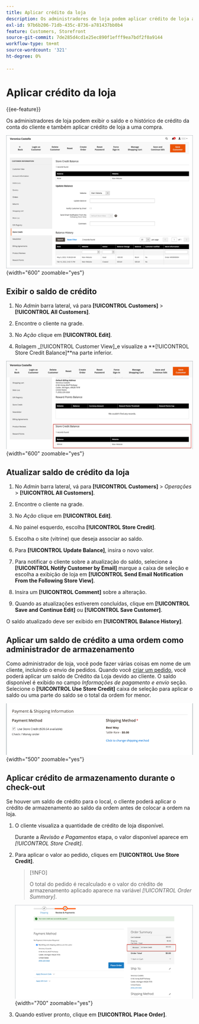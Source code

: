 ```yaml
---
title: Aplicar crédito da loja
description: Os administradores de loja podem aplicar crédito de loja a uma compra.
exl-id: 97b6b206-71db-435c-8736-a781437bb0b4
feature: Customers, Storefront
source-git-commit: 7de285d4cd1e25ec890f1efff9ea7bdf2f0a9144
workflow-type: tm+mt
source-wordcount: '321'
ht-degree: 0%

---
```


# Aplicar crédito da loja

{{ee-feature}}

Os administradores de loja podem exibir o saldo e o histórico de crédito da conta do cliente e também aplicar crédito de loja a uma compra.

![Histórico e saldo de crédito do cliente](assets/store-credit-balance-history.png){width="600" zoomable="yes"}

## Exibir o saldo de crédito

1. No _Admin_ barra lateral, vá para **[!UICONTROL Customers]** > **[!UICONTROL All Customers]**.

1. Encontre o cliente na grade.

1. No _Ação_ clique em **[!UICONTROL Edit]**.

1. Rolagem _[!UICONTROL Customer View]_e visualize a **[!UICONTROL Store Credit Balance]**na parte inferior.

![Armazenar saldo de crédito](assets/store-credit-balance.png){width="600" zoomable="yes"}

## Atualizar saldo de crédito da loja

1. No _Admin_ barra lateral, vá para **[!UICONTROL Customers]** > _Operações_ > **[!UICONTROL All Customers]**.

1. Encontre o cliente na grade.

1. No _Ação_ clique em **[!UICONTROL Edit]**.

1. No painel esquerdo, escolha **[!UICONTROL Store Credit]**.

1. Escolha o site (vitrine) que deseja associar ao saldo.

1. Para **[!UICONTROL Update Balance]**, insira o novo valor.

1. Para notificar o cliente sobre a atualização do saldo, selecione a **[!UICONTROL Notify Customer by Email]** marque a caixa de seleção e escolha a exibição de loja em **[!UICONTROL Send Email Notification From the Following Store View]**.

1. Insira um **[!UICONTROL Comment]** sobre a alteração.

1. Quando as atualizações estiverem concluídas, clique em **[!UICONTROL Save and Continue Edit]** ou **[!UICONTROL Save Customer]**.

O saldo atualizado deve ser exibido em **[!UICONTROL Balance History]**.

## Aplicar um saldo de crédito a uma ordem como administrador de armazenamento

Como administrador de loja, você pode fazer várias coisas em nome de um cliente, incluindo o envio de pedidos. Quando você [criar um pedido](../stores-purchase/customer-account-create-order.md), você poderá aplicar um saldo de Crédito da Loja devido ao cliente. O saldo disponível é exibido no campo _Informações de pagamento e envio_ seção. Selecione o **[!UICONTROL Use Store Credit]** caixa de seleção para aplicar o saldo ou uma parte do saldo se o total da ordem for menor.

![Aplicar o saldo de crédito de armazenamento à ordem](assets/store-credit-apply.png){width="500" zoomable="yes"}

## Aplicar crédito de armazenamento durante o check-out

Se houver um saldo de crédito para o local, o cliente poderá aplicar o crédito de armazenamento ao saldo da ordem antes de colocar a ordem na loja.

1. O cliente visualiza a quantidade de crédito de loja disponível.

   Durante a _Revisão e Pagamentos_ etapa, o valor disponível aparece em _[!UICONTROL Store Credit]_.

1. Para aplicar o valor ao pedido, cliques em **[!UICONTROL Use Store Credit]**.

   >[!INFO]
   >
   >O total do pedido é recalculado e o valor do crédito de armazenamento aplicado aparece na variável _[!UICONTROL Order Summary]_.

   ![Armazenar saldo de crédito aplicado à ordem](assets/store-credit-checkout.png){width="700" zoomable="yes"}

1. Quando estiver pronto, clique em **[!UICONTROL Place Order]**.

